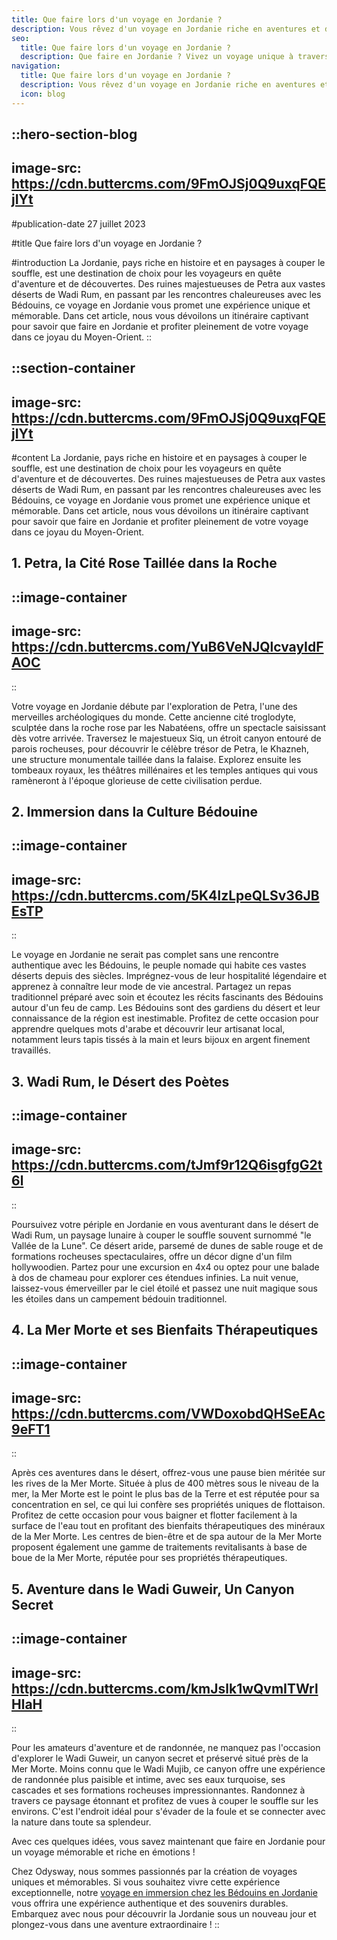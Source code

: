 ```yaml
---
title: Que faire lors d'un voyage en Jordanie ?
description: Vous rêvez d'un voyage en Jordanie riche en aventures et découvertes ? Dans cet article, nous vous dévoilerons un itinéraire inoubliable pour savoir que faire en Jordanie. Des trésors antiques de Petra aux immensités désertiques de Wadi Rum, en passant par des rencontres authentiques avec les Bédouins, chaque étape de ce voyage vous promet des moments magiques et marquants. Embarquez avec nous pour un voyage unique et mémorable au cœur de la Jordanie !
seo:
  title: Que faire lors d'un voyage en Jordanie ?
  description: Que faire en Jordanie ? Vivez un voyage unique à travers cet itinéraire unique entre Petra, Wadi Rum et la rencontre avec les Bédouins !
navigation:
  title: Que faire lors d'un voyage en Jordanie ?
  description: Vous rêvez d'un voyage en Jordanie riche en aventures et découvertes ? Dans cet article, nous vous dévoilerons un itinéraire inoubliable pour savoir que faire en Jordanie. Des trésors antiques de Petra aux immensités désertiques de Wadi Rum, en passant par des rencontres authentiques avec les Bédouins, chaque étape de ce voyage vous promet des moments magiques et marquants. Embarquez avec nous pour un voyage unique et mémorable au cœur de la Jordanie !
  icon: blog
---
```


::hero-section-blog
---
image-src: https://cdn.buttercms.com/9FmOJSj0Q9uxqFQEjIYt
---
#publication-date
27 juillet 2023

#title
Que faire lors d'un voyage en Jordanie ?

#introduction
La Jordanie, pays riche en histoire et en paysages à couper le souffle, est une destination de choix pour les voyageurs en quête d'aventure et de découvertes. Des ruines majestueuses de Petra aux vastes déserts de Wadi Rum, en passant par les rencontres chaleureuses avec les Bédouins, ce voyage en Jordanie vous promet une expérience unique et mémorable. Dans cet article, nous vous dévoilons un itinéraire captivant pour savoir que faire en Jordanie et profiter pleinement de votre voyage dans ce joyau du Moyen-Orient.
::

::section-container
---
image-src: https://cdn.buttercms.com/9FmOJSj0Q9uxqFQEjIYt
---
#content
La Jordanie, pays riche en histoire et en paysages à couper le souffle, est une destination de choix pour les voyageurs en quête d'aventure et de découvertes. Des ruines majestueuses de Petra aux vastes déserts de Wadi Rum, en passant par les rencontres chaleureuses avec les Bédouins, ce voyage en Jordanie vous promet une expérience unique et mémorable. Dans cet article, nous vous dévoilons un itinéraire captivant pour savoir que faire en Jordanie et profiter pleinement de votre voyage dans ce joyau du Moyen-Orient.

## 1\. Petra, la Cité Rose Taillée dans la Roche

::image-container
---
image-src: https://cdn.buttercms.com/YuB6VeNJQlcvayIdFAOC
---
::

Votre voyage en Jordanie débute par l'exploration de Petra, l'une des merveilles archéologiques du monde. Cette ancienne cité troglodyte, sculptée dans la roche rose par les Nabatéens, offre un spectacle saisissant dès votre arrivée. Traversez le majestueux Siq, un étroit canyon entouré de parois rocheuses, pour découvrir le célèbre trésor de Petra, le Khazneh, une structure monumentale taillée dans la falaise. Explorez ensuite les tombeaux royaux, les théâtres millénaires et les temples antiques qui vous ramèneront à l'époque glorieuse de cette civilisation perdue.

## 2\. Immersion dans la Culture Bédouine

::image-container
---
image-src: https://cdn.buttercms.com/5K4IzLpeQLSv36JBEsTP
---
::

Le voyage en Jordanie ne serait pas complet sans une rencontre authentique avec les Bédouins, le peuple nomade qui habite ces vastes déserts depuis des siècles. Imprégnez-vous de leur hospitalité légendaire et apprenez à connaître leur mode de vie ancestral. Partagez un repas traditionnel préparé avec soin et écoutez les récits fascinants des Bédouins autour d'un feu de camp. Les Bédouins sont des gardiens du désert et leur connaissance de la région est inestimable. Profitez de cette occasion pour apprendre quelques mots d'arabe et découvrir leur artisanat local, notamment leurs tapis tissés à la main et leurs bijoux en argent finement travaillés.

## 3\. Wadi Rum, le Désert des Poètes

::image-container
---
image-src: https://cdn.buttercms.com/tJmf9r12Q6isgfgG2t6l
---
::

Poursuivez votre périple en Jordanie en vous aventurant dans le désert de Wadi Rum, un paysage lunaire à couper le souffle souvent surnommé "le Vallée de la Lune". Ce désert aride, parsemé de dunes de sable rouge et de formations rocheuses spectaculaires, offre un décor digne d'un film hollywoodien. Partez pour une excursion en 4x4 ou optez pour une balade à dos de chameau pour explorer ces étendues infinies. La nuit venue, laissez-vous émerveiller par le ciel étoilé et passez une nuit magique sous les étoiles dans un campement bédouin traditionnel.

## 4\. La Mer Morte et ses Bienfaits Thérapeutiques

::image-container
---
image-src: https://cdn.buttercms.com/VWDoxobdQHSeEAc9eFT1
---
::

Après ces aventures dans le désert, offrez-vous une pause bien méritée sur les rives de la Mer Morte. Située à plus de 400 mètres sous le niveau de la mer, la Mer Morte est le point le plus bas de la Terre et est réputée pour sa concentration en sel, ce qui lui confère ses propriétés uniques de flottaison. Profitez de cette occasion pour vous baigner et flotter facilement à la surface de l'eau tout en profitant des bienfaits thérapeutiques des minéraux de la Mer Morte. Les centres de bien-être et de spa autour de la Mer Morte proposent également une gamme de traitements revitalisants à base de boue de la Mer Morte, réputée pour ses propriétés thérapeutiques.

## 5\. Aventure dans le Wadi Guweir, Un Canyon Secret

::image-container
---
image-src: https://cdn.buttercms.com/kmJslk1wQvmITWrlHlaH
---
::

Pour les amateurs d'aventure et de randonnée, ne manquez pas l'occasion d'explorer le Wadi Guweir, un canyon secret et préservé situé près de la Mer Morte. Moins connu que le Wadi Mujib, ce canyon offre une expérience de randonnée plus paisible et intime, avec ses eaux turquoise, ses cascades et ses formations rocheuses impressionnantes. Randonnez à travers ce paysage étonnant et profitez de vues à couper le souffle sur les environs. C'est l'endroit idéal pour s'évader de la foule et se connecter avec la nature dans toute sa splendeur.

Avec ces quelques idées, vous savez maintenant que faire en Jordanie pour un voyage mémorable et riche en émotions !

Chez Odysway, nous sommes passionnés par la création de voyages uniques et mémorables. Si vous souhaitez vivre cette expérience exceptionnelle, notre [voyage en immersion chez les Bédouins en Jordanie](https://odysway.com/voyages/jordanie-bedouins-petra-wadirum) vous offrira une expérience authentique et des souvenirs durables. Embarquez avec nous pour découvrir la Jordanie sous un nouveau jour et plongez-vous dans une aventure extraordinaire !
::
